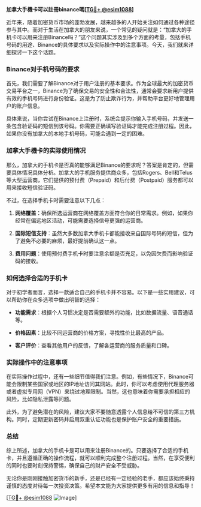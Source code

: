 **加拿大手機卡可以註冊binance嗎[[TG💪+ @esim1088](https://t.me/s/esim1088)]**

近年来，随着加密货币市场的蓬勃发展，越来越多的人开始关注如何通过各种途径参与其中。而对于生活在加拿大的朋友来说，一个常见的疑问就是：“加拿大的手机卡可以用来注册Binance吗？”这个问题其实涉及到多个方面的考量，包括手机号码的用途、Binance的具体要求以及实际操作中的注意事项。今天，我们就来详细探讨一下这个话题。

### Binance对手机号码的要求

首先，我们需要了解Binance对于用户注册的基本要求。作为全球最大的加密货币交易平台之一，Binance为了确保交易的安全性和合法性，通常会要求新用户提供有效的手机号码进行身份验证。这是为了防止欺诈行为，并帮助平台更好地管理用户的账户信息。

具体来说，当你尝试在Binance上注册时，系统会提示你输入手机号码，并发送一条包含验证码的短信到该号码。你需要正确填写验证码才能完成注册过程。因此，如果你没有加拿大的本地手机号码，可能会遇到一定的困难。

### 加拿大手機卡的实际使用情况

那么，加拿大的手机卡是否真的能够满足Binance的要求呢？答案是肯定的，但需要具体情况具体分析。加拿大的手机服务提供商众多，包括Rogers、Bell和Telus等大型运营商，它们提供的预付费（Prepaid）和后付费（Postpaid）服务都可以用来接收短信验证码。

不过，在选择手机卡时需要注意以下几点：

1. **网络覆盖**：确保所选运营商在网络覆盖方面符合你的日常需求。例如，如果你经常在偏远地区活动，可能需要选择信号更强的运营商。
   
2. **国际短信支持**：虽然大多数加拿大手机卡都能接收来自国际号码的短信，但为了避免不必要的麻烦，最好提前确认这一点。

3. **费用问题**：使用预付费手机卡时要注意余额是否充足，以免因欠费而影响验证码的接收。

### 如何选择合适的手机卡

对于初学者而言，选择一款适合自己的手机卡并不容易。以下是一些实用建议，可以帮助你在众多选项中做出明智的选择：

- **功能需求**：根据个人习惯决定是否需要额外的功能，比如数据流量、语音通话等。
  
- **价格因素**：比较不同运营商的价格方案，寻找性价比最高的产品。
  
- **客户评价**：查看其他用户的反馈，了解各运营商的服务质量和口碑。

### 实际操作中的注意事项

在实际操作过程中，还有一些细节值得我们注意。例如，有些情况下，Binance可能会限制某些国家或地区的IP地址访问其网站。此时，你可以考虑使用代理服务器或者虚拟专用网（VPN）来绕过地理限制。当然，这也意味着你需要承担相应的风险，比如隐私泄露等问题。

此外，为了避免潜在的风险，建议大家不要随意透露个人信息给不可信的第三方机构。同时，定期更新密码并启用双重认证功能也是保护账户安全的重要措施。

### 总结

综上所述，加拿大的手机卡是可以用来注册Binance的。只要选择了合适的手机卡，并且遵循正确的操作流程，就可以顺利完成整个注册过程。当然，在享受便利的同时也要时刻保持警惕，确保自己的财产安全不受威胁。

无论你是刚刚接触加密货币的新手，还是已经有一定经验的老手，都应该始终秉持谨慎的态度对待每一次投资决策。希望本文能为大家提供更多有用的信息和指导！

[[TG💪+ @esim1088](https://t.me/s/esim1088) ![Image](https://i.postimg.cc/4NQfJmqS/Snipaste-2025-05-13-00-14-12.png)]